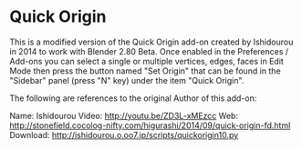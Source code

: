 # Quick Origin
This is a modified version of the Quick Origin add-on created by Ishidourou in 2014 to work with Blender 2.80 Beta.
Once enabled in the Preferences / Add-ons you can select a single or multiple vertices, edges, faces in Edit Mode then press the button named "Set Origin" that can be found in the "Sidebar" panel (press "N" key) under the item "Quick Origin".

The following are references to the original Author of this add-on:

Name: Ishidourou
Video: http://youtu.be/ZD3L-xMEzcc
Web: http://stonefield.cocolog-nifty.com/higurashi/2014/09/quick-origin-fd.html
Download: http://ishidourou.o.oo7.jp/scripts/quickorigin10.py
